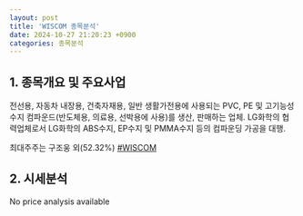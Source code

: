 ```yaml
---
layout: post
title: 'WISCOM 종목분석'
date: 2024-10-27 21:20:23 +0900
categories: 종목분석
---
```


## 1. 종목개요 및 주요사업

전선용, 자동차 내장용, 건축자재용, 일반 생활가전용에 사용되는 PVC, PE 및 고기능성수지 컴파운드(반도체용, 의료용, 선박용에 사용)를 생산, 판매하는 업체. LG화학의 협력업체로서 LG화학의 ABS수지, EP수지 및 PMMA수지 등의 컴파운딩 가공을 대행. 

최대주주는 구조웅 외(52.32%)
[#WISCOM](#)

## 2. 시세분석

No price analysis available
